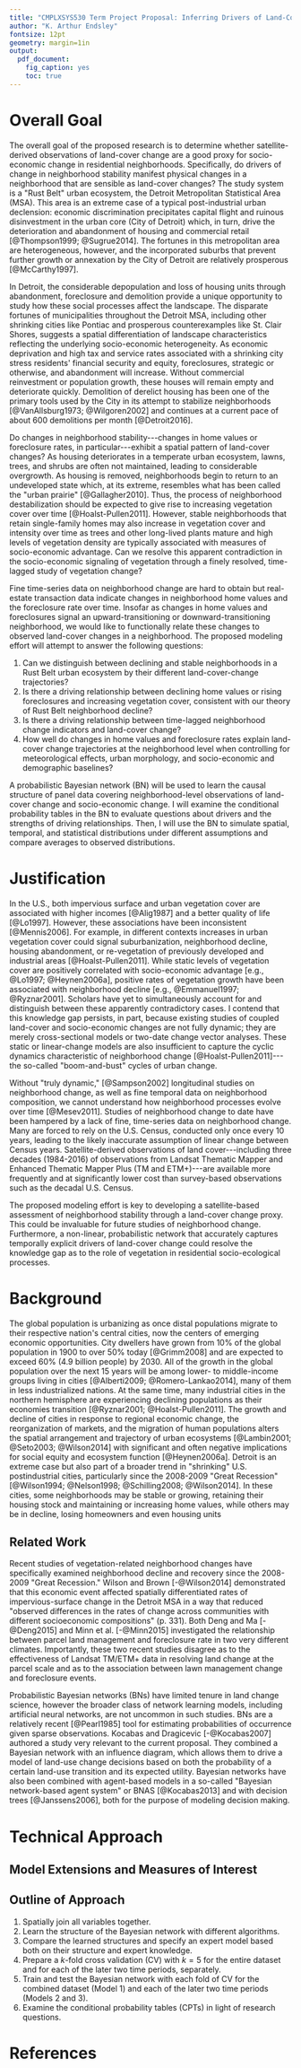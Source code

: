 ```yaml
---
title: "CMPLXSYS530 Term Project Proposal: Inferring Drivers of Land-Cover and Neighborhood Change in a \"Rust Belt\" City with Probabilistic Networks"
author: "K. Arthur Endsley"
fontsize: 12pt
geometry: margin=1in
output:
  pdf_document:
    fig_caption: yes
    toc: true
---
```


Overall Goal
============

The overall goal of the proposed research is to determine whether satellite-derived observations of land-cover change are a good proxy for socio-economic change in residential neighborhoods.
Specifically, do drivers of change in neighborhood stability manifest physical changes in a neighborhood that are sensible as land-cover changes?
The study system is a "Rust Belt" urban ecosystem, the Detroit Metropolitan Statistical Area (MSA).
This area is an extreme case of a typical post-industrial urban declension: economic discrimination precipitates capital flight and ruinous disinvestment in the urban core (City of Detroit) which, in turn, drive the deterioration and abandonment of housing and commercial retail [@Thompson1999; @Sugrue2014].
The fortunes in this metropolitan area are heterogeneous, however, and the incorporated suburbs that prevent further growth or annexation by the City of Detroit are relatively prosperous [@McCarthy1997].

In Detroit, the considerable depopulation and loss of housing units through abandonment, foreclosure and demolition provide a unique opportunity to study how these social processes affect the landscape.
The disparate fortunes of municipalities throughout the Detroit MSA, including other shrinking cities like Pontiac and prosperous counterexamples like St. Clair Shores, suggests a spatial differentiation of landscape characteristics reflecting the underlying socio-economic heterogeneity.
As economic deprivation and high tax and service rates associated with a shrinking city stress residents' financial security and equity, foreclosures, strategic or otherwise, and abandonment will increase.
Without commercial reinvestment or population growth, these houses will remain empty and deteriorate quickly.
Demolition of derelict housing has been one of the primary tools used by the City in its attempt to stabilize neighborhoods [@VanAllsburg1973; @Wilgoren2002] and continues at a current pace of about 600 demolitions per month [@Detroit2016].

Do changes in neighborhood stability---changes in home values or foreclosure rates, in particular---exhibit a spatial pattern of land-cover changes?
As housing deteriorates in a temperate urban ecosystem, lawns, trees, and shrubs are often not maintained, leading to considerable overgrowth.
As housing is removed, neighborhoods begin to return to an undeveloped state which, at its extreme, resembles what has been called the "urban prairie" [@Gallagher2010].
Thus, the process of neighborhood destabilization should be expected to give rise to increasing vegetation cover over time [@Hoalst-Pullen2011].
However, stable neighborhoods that retain single-family homes may also increase in vegetation cover and intensity over time as trees and other long-lived plants mature and high levels of vegetation density are typically associated with measures of socio-economic advantage.
Can we resolve this apparent contradiction in the socio-economic signaling of vegetation through a finely resolved, time-lagged study of vegetation change?

Fine time-series data on neighborhood change are hard to obtain but real-estate transaction data indicate changes in neighborhood home values and the foreclosure rate over time.
Insofar as changes in home values and foreclosures signal an upward-transitioning or downward-transitioning neighborhood, we would like to functionally relate these changes to observed land-cover changes in a neighborhood.
The proposed modeling effort will attempt to answer the following questions:

1. Can we distinguish between declining and stable neighborhoods in a Rust Belt urban ecosystem by their different land-cover-change trajectories?
2. Is there a driving relationship between declining home values or rising foreclosures and increasing vegetation cover, consistent with our theory of Rust Belt neighborhood decline?
3. Is there a driving relationship between time-lagged neighborhood change indicators and land-cover change?
4. How well do changes in home values and foreclosure rates explain land-cover change trajectories at the neighborhood level when controlling for meteorological effects, urban morphology, and socio-economic and demographic baselines?

A probabilistic Bayesian network (BN) will be used to learn the causal structure of panel data covering neighborhood-level observations of land-cover change and socio-economic change.
I will examine the conditional probability tables in the BN to evaluate questions about drivers and the strengths of driving relationships.
Then, I will use the BN to simulate spatial, temporal, and statistical distributions under different assumptions and compare averages to observed distributions.

Justification
=============

In the U.S., both impervious surface and urban vegetation cover are associated with higher incomes [@Alig1987] and a better quality of life [@Lo1997].
However, these associations have been inconsistent [@Mennis2006].
For example, in different contexts increases in urban vegetation cover could signal suburbanization, neighborhood decline, housing abandonment, or re-vegetation of previously developed and industrial areas [@Hoalst-Pullen2011].
While static levels of vegetation cover are positively correlated with socio-economic advantage [e.g., @Lo1997; @Heynen2006a], positive rates of vegetation growth have been associated with neighborhood decline [e.g., @Emmanuel1997; @Ryznar2001].
Scholars have yet to simultaneously account for and distinguish between these apparently contradictory cases.
I contend that this knowledge gap persists, in part, because existing studies of coupled land-cover and socio-economic changes are not fully dynamic; they are merely cross-sectional models or two-date change vector analyses.
These static or linear-change models are also insufficient to capture the cyclic dynamics characteristic of neighborhood change [@Hoalst-Pullen2011]---the so-called "boom-and-bust" cycles of urban change.

Without "truly dynamic," [@Sampson2002] longitudinal studies on neighborhood change, as well as fine temporal data on neighborhood composition, we cannot understand how neighborhood processes evolve over time [@Mesev2011].
Studies of neighborhood change to date have been hampered by a lack of fine, time-series data on neighborhood change.
Many are forced to rely on the U.S. Census, conducted only once every 10 years, leading to the likely inaccurate assumption of linear change between Census years.
Satellite-derived observations of land cover---including three decades (1984-2016) of observations from Landsat Thematic Mapper and Enhanced Thematic Mapper Plus (TM and ETM+)---are available more frequently and at significantly lower cost than survey-based observations such as the decadal U.S. Census.

The proposed modeling effort is key to developing a satellite-based assessment of neighborhood stability through a land-cover change proxy.
This could be invaluable for future studies of neighborhood change.
Furthermore, a non-linear, probabilistic network that accurately captures temporally explicit drivers of land-cover change could resolve the knowledge gap as to the role of vegetation in residential socio-ecological processes.

Background
==========

The global population is urbanizing as once distal populations migrate to their respective nation's central cities, now the centers of emerging economic opportunities.
City dwellers have grown from 10% of the global population in 1900 to over 50% today [@Grimm2008] and are expected to exceed 60% (4.9 billion people) by 2030.
All of the growth in the global population over the next 15 years will be among lower- to middle-income groups living in cities [@Alberti2009; @Romero-Lankao2014], many of them in less industrialized nations.
At the same time, many industrial cities in the northern hemisphere are experiencing declining populations as their economies transition [@Ryznar2001; @Hoalst-Pullen2011].
The growth and decline of cities in response to regional economic change, the reorganization of markets, and the migration of human populations alters the spatial arrangement and trajectory of urban ecosystems [@Lambin2001; @Seto2003; @Wilson2014] with significant and often negative implications for social equity and ecosystem function [@Heynen2006a].
Detroit is an extreme case but also part of a broader trend in "shrinking" U.S. postindustrial cities, particularly since the 2008-2009 "Great Recession" [@Wilson1994; @Nelson1998; @Schilling2008; @Wilson2014].
In these cities, some neighborhoods may be stable or growing, retaining their housing stock and maintaining or increasing home values, while others may be in decline, losing homeowners and even housing units

Related Work
------------

Recent studies of vegetation-related neighborhood changes have specifically examined neighborhood decline and recovery since the 2008-2009 "Great Recession."
Wilson and Brown [-@Wilson2014] demonstrated that this economic event affected spatially differentiated rates of impervious-surface change in the Detroit MSA in a way that reduced "observed differences in the rates of change across communities with different socioeconomic compositions" (p. 331).
Both Deng and Ma [-@Deng2015] and Minn et al. [-@Minn2015] investigated the relationship between parcel land management and foreclosure rate in two very different climates.
Importantly, these two recent studies disagree as to the effectiveness of Landsat TM/ETM+ data in resolving land change at the parcel scale and as to the association between lawn management change and foreclosure events.

Probabilistic Bayesian networks (BNs) have limited tenure in land change science, however the broader class of network learning models, including artificial neural networks, are not uncommon in such studies.
BNs are a relatively recent [@Pearl1985] tool for estimating probabilities of occurrence given sparse observations.
Kocabas and Dragicevic [-@Kocabas2007] authored a study very relevant to the current proposal.
They combined a Bayesian network with an influence diagram, which allows them to drive a model of land-use change decisions based on both the probability of a certain land-use transition and its expected utility.
Bayesian networks have also been combined with agent-based models in a so-called "Bayesian network-based agent system" or BNAS [@Kocabas2013] and with decision trees [@Janssens2006], both for the purpose of modeling decision making.

Technical Approach
==================

<!--The modeling approach in this study involves the use of Bayesian networks, which are also known variously as belief networks, Bayesian belief networks, Bayes nets, and causal probabilistic networks [@Uusitalo2007].
Bayesian networks (BNs) are directed, acyclic graphs [@Nagarajan2013].
As each node in the graph is a variable, connections imply a conditional dependence between them.
The network is an acyclic, directed graph, implying a direction of dependence and that the links between variables (nodes) cannot form cycles.
BNs must also exhibit the Markov property; that is, the conditional probability of any node must depend only on its immediate parents [@Charniak1991; @Nagarajan2013].
To facilitate calculating the joint probability distribution, which is either a multinomial distribution in the case of discrete-valued variables or a Gaussian distribution in the case of continuous values, continuous and discrete variables usually cannot occur together in the same network [@Uusitalo2007; @Nagarajan2013].
Because the nodes of a Bayesian network are linked, multivariate regression is performed to predict the distribution arising at each node in the network, providing regression coefficients for each pairwise interaction between a node and its connections [@Nagarajan2013].

Training a Bayesian network generally consists of two steps: learning the network structure and then fitting the parameters.
In some studies, the network structure may be known or specified by an expert. The conditional probability tables (CPTs) for some or all of the variables might also be specified by an expert [@Kocabas2007].
In this study, there was not sufficient domain knowledge on hand to estimate the CPTs but an "expert" network structure was specified and compared to learned graphs.
Structure learning is computationally intensive but a variety of user-friendly algorithms are available that are tractable on consumer-grade hardware.
Parameter learning is generally done through a maximum likelihood approach (whereby the best fit parameters are estimated) or a Bayesian approach (whereby the posterior distribution of the parameters for a discrete distribution is estimated).
The Bayesian approach is preferred as it provides more robust estimates and guarantees the conditional probability tables will be complete [@Nagarajan2013].-->

Model Extensions and Measures of Interest
-----------------------------------------



Outline of Approach
-------------------

1. Spatially join all variables together.
2. Learn the structure of the Bayesian network with different algorithms.
3. Compare the learned structures and specify an expert model based both on their structure and expert knowledge.
4. Prepare a $k$-fold cross validation (CV) with $k=5$ for the entire dataset and for each of the later two time periods, separately.
5. Train and test the Bayesian network with each fold of CV for the combined dataset (Model 1) and each of the later two time periods (Models 2 and 3).
6. Examine the conditional probability tables (CPTs) in light of research questions.

References
==========
